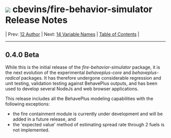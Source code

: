 #  ![](favicon.png) cbevins/fire-behavior-simulator Release Notes

| Prev: [12 Author](./12_Author.md) | Next: [14 Variable Names](./14_VariableNames.md) | [Table of Contents](../README.md) |

---

## 0.4.0 Beta

While this is the initial release of the *fire-behavior-simulator* package, it is the next evolution of the experimental *behaveplus-core* and *behaveplus-radical* packages.  It has therefore undergone considerable regression and unit testing, validation testing against BehavePlus outputs, and has been used to develop several NodeJs and web browser applications.

This release includes all the BehavePlus modeling capabilities with the following exceptions:
 - the fire containment module is currently under development and will be added in a future release, and
 - the 'expected value' method of estimating spread rate through 2 fuels is not implemented.
